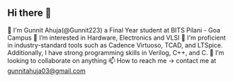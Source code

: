 ## Hi there 👋
🌱 I'm Gunnit Ahuja(@Gunnit223) a Final Year student at BITS Pilani - Goa  Campus
👀 I’m interested in Hardware, Electronics and VLSI
🔭 I'm proficient in industry-standard tools such as Cadence Virtuoso, TCAD, and LTSpice. Additionally, I have strong programming skills in Verilog, C++, and C.
💞️ I’m looking to collaborate on anything
📫 How to reach me -> contact me at gunnitahuja03@gmail.com



